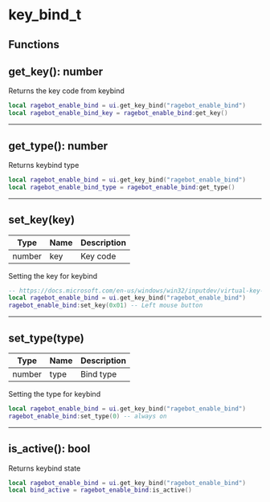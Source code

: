 # key_bind_t

## Functions

## **get_key()**: number

Returns the key code from keybind
```lua
local ragebot_enable_bind = ui.get_key_bind("ragebot_enable_bind")
local ragebot_enable_bind_key = ragebot_enable_bind:get_key()
```
---

## **get_type()**: number

Returns keybind type
```lua
local ragebot_enable_bind = ui.get_key_bind("ragebot_enable_bind")
local ragebot_enable_bind_type = ragebot_enable_bind:get_type()
```
---

## **set_key(key)**
Type | Name | Description
------------ | ------------- | ------------
number | key | Key code

Setting the key for keybind
```lua
-- https://docs.microsoft.com/en-us/windows/win32/inputdev/virtual-key-codes
local ragebot_enable_bind = ui.get_key_bind("ragebot_enable_bind")
ragebot_enable_bind:set_key(0x01) -- Left mouse button
```
---

## **set_type(type)**
Type | Name | Description
------------ | ------------- | ------------
number | type | Bind type

Setting the type for keybind
```lua
local ragebot_enable_bind = ui.get_key_bind("ragebot_enable_bind")
ragebot_enable_bind:set_type(0) -- always on
```
---

## **is_active()**: bool

Returns keybind state
```lua
local ragebot_enable_bind = ui.get_key_bind("ragebot_enable_bind")
local bind_active = ragebot_enable_bind:is_active()
```